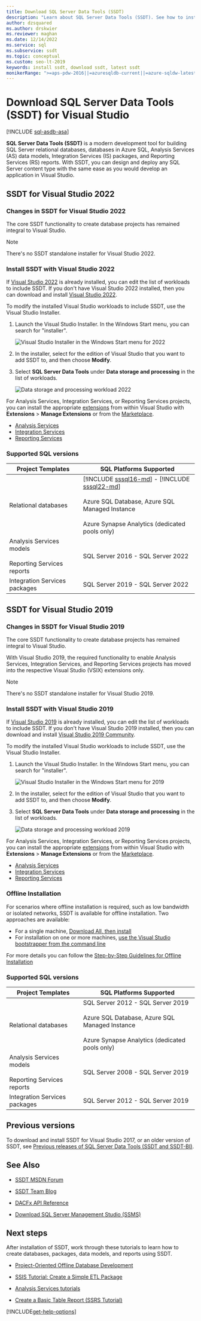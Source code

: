 ```yaml
---
title: Download SQL Server Data Tools (SSDT)
description: "Learn about SQL Server Data Tools (SSDT). See how to install this database development tool set with Visual Studio 2019 and Visual Studio 2017."
author: dzsquared
ms.author: drskwier
ms.reviewer: maghan
ms.date: 12/14/2022
ms.service: sql
ms.subservice: ssdt
ms.topic: conceptual
ms.custom: seo-lt-2019
keywords: install ssdt, download ssdt, latest ssdt
monikerRange: ">=aps-pdw-2016||=azuresqldb-current||=azure-sqldw-latest||>=sql-server-2016||=azuresqldb-mi-current"
---
```


# Download SQL Server Data Tools (SSDT) for Visual Studio

[!INCLUDE [sql-asdb-asa](../includes/applies-to-version/sql-asdb-asa.md)]

**SQL Server Data Tools (SSDT)** is a modern development tool for building SQL Server relational databases, databases in Azure SQL, Analysis Services (AS) data models, Integration Services (IS) packages, and Reporting Services (RS) reports. With SSDT, you can design and deploy any SQL Server content type with the same ease as you would develop an application in Visual Studio.

## SSDT for Visual Studio 2022

### Changes in SSDT for Visual Studio 2022

The core SSDT functionality to create database projects has remained integral to Visual Studio.

> [!NOTE]
> There's no SSDT standalone installer for Visual Studio 2022.

### Install SSDT with Visual Studio 2022

If [Visual Studio 2022](/visualstudio/install/install-visual-studio?preserve-view=true&view=vs-2022) is already installed, you can edit the list of workloads to include SSDT. If you don't have Visual Studio 2022 installed, then you can download and install [Visual Studio 2022](https://visualstudio.microsoft.com/downloads/).

To modify the installed Visual Studio workloads to include SSDT, use the Visual Studio Installer.

1. Launch the Visual Studio Installer. In the Windows Start menu, you can search for "installer".

   ![Visual Studio Installer in the Windows Start menu for 2022](../ssdt/media/visual-studio-installer.png)

2. In the installer, select for the edition of Visual Studio that you want to add SSDT to, and then choose **Modify**.

3. Select **SQL Server Data Tools** under **Data storage and processing** in the list of workloads.

   ![Data storage and processing workload 2022](../ssdt/media/download-sql-server-data-tools-ssdt/data-workload-2022.png)

For Analysis Services, Integration Services, or Reporting Services projects, you can install the appropriate [extensions](/visualstudio/ide/finding-and-using-visual-studio-extensions) from within Visual Studio with **Extensions** > **Manage Extensions** or from the [Marketplace](https://marketplace.visualstudio.com/search?term=services&target=VS&category=All%20categories&vsVersion=&sortBy=Relevance).

* [Analysis Services](https://marketplace.visualstudio.com/items?itemName=ProBITools.MicrosoftAnalysisServicesModelingProjects2022)
* [Integration Services](https://marketplace.visualstudio.com/items?itemName=SSIS.MicrosoftDataToolsIntegrationServices)
* [Reporting Services](https://marketplace.visualstudio.com/items?itemName=ProBITools.MicrosoftReportProjectsforVisualStudio2022)

### Supported SQL versions

|Project Templates|SQL Platforms Supported|
|-------------------|--------------------|
|Relational databases| [!INCLUDE [sssql16-md](../includes/sssql16-md.md)] - [!INCLUDE [sssql22-md](../includes/sssql22-md.md)]<br /><br />Azure SQL Database, Azure SQL Managed Instance<br /><br />Azure Synapse Analytics (dedicated pools only)|
|Analysis Services models<br /><br />Reporting Services reports | SQL Server 2016 - SQL Server 2022|
|Integration Services packages| SQL Server 2019 - SQL Server 2022 |


## SSDT for Visual Studio 2019

### Changes in SSDT for Visual Studio 2019

The core SSDT functionality to create database projects has remained integral to Visual Studio.

With Visual Studio 2019, the required functionality to enable Analysis Services, Integration Services, and Reporting Services projects has moved into the respective Visual Studio (VSIX) extensions only.

> [!NOTE]
> There's no SSDT standalone installer for Visual Studio 2019.

### Install SSDT with Visual Studio 2019

If [Visual Studio 2019](/visualstudio/install/install-visual-studio?preserve-view=true&view=vs-2019) is already installed, you can edit the list of workloads to include SSDT. If you don't have Visual Studio 2019 installed, then you can download and install [Visual Studio 2019 Community](https://visualstudio.microsoft.com/downloads/).

To modify the installed Visual Studio workloads to include SSDT, use the Visual Studio Installer.

1. Launch the Visual Studio Installer. In the Windows Start menu, you can search for "installer".

   ![Visual Studio Installer in the Windows Start menu for 2019](../ssdt/media/visual-studio-installer.png)

2. In the installer, select for the edition of Visual Studio that you want to add SSDT to, and then choose **Modify**.

3. Select **SQL Server Data Tools** under **Data storage and processing** in the list of workloads.

   ![Data storage and processing workload 2019](../ssdt/media/download-sql-server-data-tools-ssdt/data-workload-2019.png)

For Analysis Services, Integration Services, or Reporting Services projects, you can install the appropriate [extensions](/visualstudio/ide/finding-and-using-visual-studio-extensions) from within Visual Studio with **Extensions** > **Manage Extensions** or from the [Marketplace](https://marketplace.visualstudio.com/search?term=services&target=VS&category=All%20categories&vsVersion=&sortBy=Relevance).

* [Analysis Services](https://marketplace.visualstudio.com/items?itemName=ProBITools.MicrosoftAnalysisServicesModelingProjects)
* [Integration Services](https://marketplace.visualstudio.com/items?itemName=SSIS.SqlServerIntegrationServicesProjects)
* [Reporting Services](https://marketplace.visualstudio.com/items?itemName=ProBITools.MicrosoftReportProjectsforVisualStudio)

### Offline Installation
For scenarios where offline installation is required, such as low bandwidth or isolated networks, SSDT is available for offline installation.  Two approaches are available:
- For a single machine, [Download All, then install](/visualstudio/install/create-an-offline-installation-of-visual-studio#use-the-download-all-then-install-feature)
- For installation on one or more machines, [use the Visual Studio bootstrapper from the command line](/visualstudio/install/create-an-offline-installation-of-visual-studio#use-the-command-line-to-create-a-local-layout)

For more details you can follow the [Step-by-Step Guidelines for Offline Installation](/visualstudio/install/create-an-offline-installation-of-visual-studio)


### Supported SQL versions

|Project Templates|SQL Platforms Supported|
|-------------------|--------------------|
|Relational databases| SQL Server 2012 - SQL Server 2019<br /><br />Azure SQL Database, Azure SQL Managed Instance<br /><br />Azure Synapse Analytics (dedicated pools only)|
|Analysis Services models<br /><br />Reporting Services reports | SQL Server 2008 - SQL Server 2019|
|Integration Services packages| SQL Server 2012 - SQL Server 2019 |


## Previous versions

To download and install SSDT for Visual Studio 2017, or an older version of SSDT, see [Previous releases of SQL Server Data Tools (SSDT and SSDT-BI)](previous-releases-of-sql-server-data-tools-ssdt-and-ssdt-bi.md).

## See Also

* [SSDT MSDN Forum](https://social.msdn.microsoft.com/Forums/sqlserver/home?forum=ssdt) 

* [SSDT Team Blog](/archive/blogs/ssdt/)

* [DACFx API Reference](/previous-versions/sql/sql-server-2014/dn645454(v=sql.120))

* [Download SQL Server Management Studio (SSMS)](../ssms/download-sql-server-management-studio-ssms.md)

## Next steps

After installation of SSDT, work through these tutorials to learn how to create databases, packages, data models, and reports using SSDT.

* [Project-Oriented Offline Database Development](project-oriented-offline-database-development.md)

* [SSIS Tutorial: Create a Simple ETL Package](../integration-services/ssis-how-to-create-an-etl-package.md)

* [Analysis Services tutorials](/analysis-services/analysis-services-tutorials-ssas)

* [Create a Basic Table Report (SSRS Tutorial)](../reporting-services/create-a-basic-table-report-ssrs-tutorial.md)

[!INCLUDE[get-help-options](../includes/paragraph-content/get-help-options.md)]
